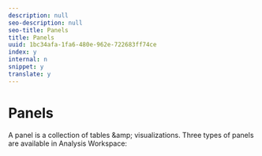 ```yaml
---
description: null
seo-description: null
seo-title: Panels
title: Panels
uuid: 1bc34afa-1fa6-480e-962e-722683ff74ce
index: y
internal: n
snippet: y
translate: y
---
```


# Panels

A panel is a collection of tables &amp;amp; visualizations. Three types of panels are available in Analysis Workspace: 
